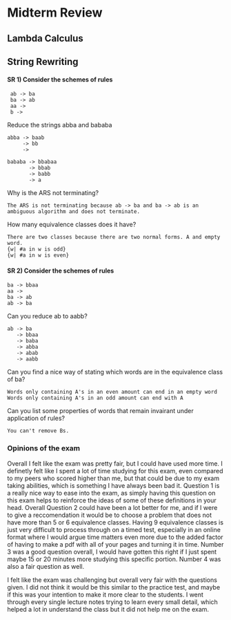 <h1> Midterm Review </h1> 

<h2> Lambda Calculus </h2>

<h2> String Rewriting </h2>
<h4> SR 1) Consider the schemes of rules </h4>

```
 ab -> ba
 ba -> ab
 aa ->
 b ->
```
Reduce the strings abba and bababa
```
abba -> baab
     -> bb
     ->  

bababa -> bbabaa
       -> bbab
       -> babb
       -> a
```
Why is the ARS not terminating?
```
The ARS is not terminating because ab -> ba and ba -> ab is an ambiguous algorithm and does not terminate.
```
How many equivalence classes does it have?
```
There are two classes because there are two normal forms. A and empty word.
{w| #a in w is odd}
{w| #a in w is even}

```
<h4> SR 2) Consider the schemes of rules </h4>
 
```
ba -> bbaa
aa -> 
ba -> ab
ab -> ba 
```

Can you reduce ab to aabb?

```
ab -> ba
   -> bbaa
   -> baba
   -> abba
   -> abab
   -> aabb 
```

Can you find a nice way of stating which words are in the equivalence class of ba?

```
Words only containing A's in an even amount can end in an empty word 
Words only containing A's in an odd amount can end with A
```

Can you list some properties of words that remain invairant under application of rules?

```
You can't remove Bs.
```

<h3> Opinions of the exam </h3>

Overall I felt like the exam was pretty fair, but I could have used more time. I definetly felt like I spent a lot of time studying for this exam, even compared to my peers who scored higher than me, but that could be due to my exam taking abilities, which is something I have always been bad it. Question 1 is a really nice way to ease into the exam, as simply having this question on this exam helps to reinforce the ideas of some of these definitions in your head. Overall Question 2 could have been a lot better for me, and if I were to give a reccomendation it would be to choose a problem that does not have more than 5 or 6 equivalence classes. Having 9 equivalence classes is just very difficult to process through on a timed test, especially in an online format where I would argue time matters even more due to the added factor of having to make a pdf with all of your pages and turning it in time. Number 3 was a good question overall, I would have gotten this right if I just spent maybe 15 or 20 minutes more studying this specific portion. Number 4 was also a fair question as well.

I felt like the exam was challenging but overall very fair with the questions given. I did not think it would be this similar to the practice test, and maybe if this was your intention to make it more clear to the students. I went through every single lecture notes trying to learn every small detail, which helped a lot in understand the class but it did not help me on the exam. 
